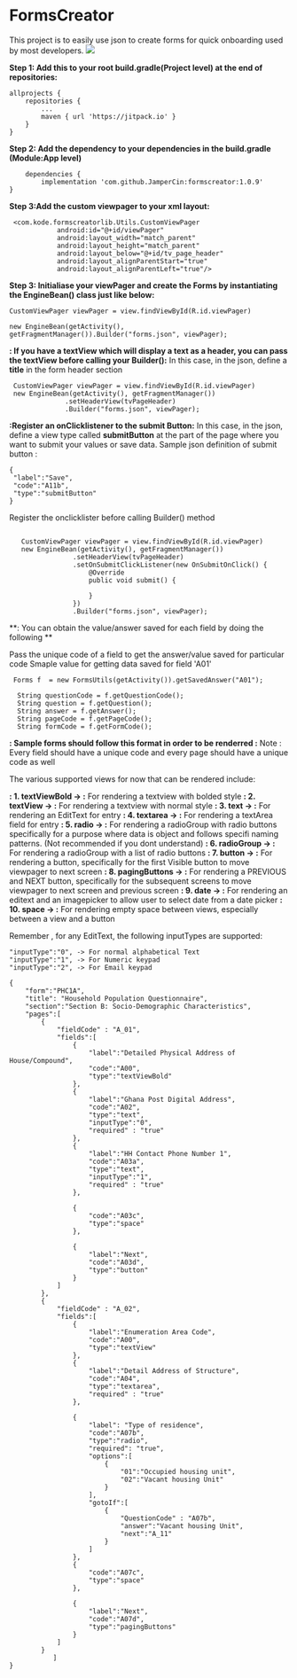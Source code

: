 # FormsCreator
This project is to easily use json to create forms for quick onboarding  used by most developers.
[![](https://jitpack.io/v/JamperCin/FormsCreator.svg)](https://jitpack.io/#JamperCin/FormsCreator)

**Step 1: Add this to your root build.gradle(Project level) at the end of repositories:**

	allprojects {
		repositories {
			...
			maven { url 'https://jitpack.io' }
		}
	}
  
  **Step 2: Add the dependency to your dependencies in the build.gradle (Module:App level)**

        dependencies {
	        implementation 'com.github.JamperCin:formscreator:1.0.9'
	}


**Step 3:Add the custom viewpager to your xml layout:**
```
 <com.kode.formscreatorlib.Utils.CustomViewPager
            android:id="@+id/viewPager"
            android:layout_width="match_parent"
            android:layout_height="match_parent"
            android:layout_below="@+id/tv_page_header"
            android:layout_alignParentStart="true"
            android:layout_alignParentLeft="true"/>

```

  
  **Step 3: Initialiase your viewPager and create the Forms by instantiating the EngineBean() class just like below:**
  ```
 CustomViewPager viewPager = view.findViewById(R.id.viewPager)

 new EngineBean(getActivity(), getFragmentManager()).Builder("forms.json", viewPager);
```

 **: If you have a textView which will display a text as a header, you can pass the textView before calling your Builder():**
 In this case, in the json, define a **title** in the form header section 
  ```
   CustomViewPager viewPager = view.findViewById(R.id.viewPager)
   new EngineBean(getActivity(), getFragmentManager())
                .setHeaderView(tvPageHeader)
                .Builder("forms.json", viewPager);

```
**:Register an onClicklistener to the submit Button:**
 In this case, in the json, define a view type called **submitButton** at the part of the page where you want to submit your values or save data. 
Sample json definition of submit button : 
```
{
 "label":"Save",
 "code":"A11b",
 "type":"submitButton"
}

```

Register the onclicklister before calling Builder() method
```

   CustomViewPager viewPager = view.findViewById(R.id.viewPager)
   new EngineBean(getActivity(), getFragmentManager())
                .setHeaderView(tvPageHeader)
                .setOnSubmitClickListener(new OnSubmitOnClick() {
                    @Override
                    public void submit() {
                       
                    }
                })
                .Builder("forms.json", viewPager);

```

**: You can obtain the value/answer saved  for each field by doing the following **

Pass the unique code of a field to get the answer/value saved for particular code
Smaple value for getting data saved for field 'A01'
```
 Forms f  = new FormsUtils(getActivity()).getSavedAnswer("A01");
 
  String questionCode = f.getQuestionCode();
  String question = f.getQuestion();
  String answer = f.getAnswer();
  String pageCode = f.getPageCode();
  String formCode = f.getFormCode();
```

**: Sample forms should follow this format in order to be renderred :**
Note : Every field should have a unique code and every page should have a unique code as well

The various supported views for now that can be rendered include:

**: 1. textViewBold -> :** For rendering a textview with bolded style
**: 2. textView -> :** For rendering a textview with normal style
**: 3. text -> :** For rendering an EditText for entry
**: 4. textarea -> :** For rendering a textArea field for entry
**: 5. radio -> :** For rendering a radioGroup with radio buttons specifically for a purpose where data is object and follows specifi naming patterns. (Not recommended if you dont understand)
**: 6. radioGroup -> :** For rendering a radioGroup with a list of radio buttons 
**: 7. button -> :** For rendering a button, specifically for the first Visible button to move viewpager to next screen
**: 8. pagingButtons -> :** For rendering a PREVIOUS and NEXT button, specifically for the subsequent screens to move viewpager to next screen and previous screen
**: 9. date -> :** For rendering an editext and an imagepicker to allow user to select date from a date picker
**: 10. space -> :** For rendering empty space between views, especially between a view and a button

Remember , for any EditText, the following inputTypes are supported: 
```
"inputType":"0", -> For normal alphabetical Text
"inputType":"1", -> For Numeric keypad
"inputType":"2", -> For Email keypad

```

```
{
	"form":"PHC1A",
	"title": "Household Population Questionnaire",
	"section":"Section B: Socio-Demographic Characteristics",
	"pages":[
		{
			"fieldCode" : "A_01",
			"fields":[
				{
					"label":"Detailed Physical Address of House/Compound",
					"code":"A00",
					"type":"textViewBold"
				},
				{
					"label":"Ghana Post Digital Address",
					"code":"A02",
					"type":"text",
					"inputType":"0",
					"required" : "true"
				},
				{
					"label":"HH Contact Phone Number 1",
					"code":"A03a",
					"type":"text",
					"inputType":"1",
					"required" : "true"
				},
		
				{
					"code":"A03c",
					"type":"space"
				},

				{
					"label":"Next",
					"code":"A03d",
					"type":"button"
				}
			]
		},
		{
			"fieldCode" : "A_02",
			"fields":[
				{
					"label":"Enumeration Area Code",
					"code":"A00",
					"type":"textView"
				},
				{
					"label":"Detail Address of Structure",
					"code":"A04",
					"type":"textarea",
					"required" : "true"
				},

				{
					"label": "Type of residence",
					"code":"A07b",
					"type":"radio",
					"required": "true",
					"options":[
						{
							"01":"Occupied housing unit",
							"02":"Vacant housing Unit"
						}
					],
					"gotoIf":[
						{
							"QuestionCode" : "A07b",
							"answer":"Vacant housing Unit",
							"next":"A_11"
						}
					]
				},
				{
					"code":"A07c",
					"type":"space"
				},

				{
					"label":"Next",
					"code":"A07d",
					"type":"pagingButtons"
				}
			]
		}
           ]
}

```
